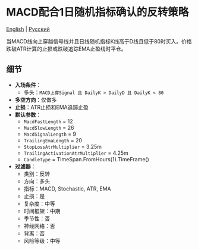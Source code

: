 # MACD配合1日随机指标确认的反转策略
[English](README.md) | [Русский](README_ru.md)

当MACD线向上穿越信号线并且日线随机指标K线高于D线且低于80时买入。价格跌破ATR计算的止损或跌破追踪EMA止盈线时平仓。

## 细节

- **入场条件**：
  - 多头：`MACD上穿Signal 且 DailyK > DailyD 且 DailyK < 80`
- **多空方向**：仅做多
- **止损**：ATR止损和EMA追踪止盈
- **默认参数**：
  - `MacdFastLength` = 12
  - `MacdSlowLength` = 26
  - `MacdSignalLength` = 9
  - `TrailingEmaLength` = 20
  - `StopLossAtrMultiplier` = 3.25m
  - `TrailingActivationAtrMultiplier` = 4.25m
  - `CandleType` = TimeSpan.FromHours(1).TimeFrame()
- **过滤器**：
  - 类别：反转
  - 方向：多头
  - 指标：MACD, Stochastic, ATR, EMA
  - 止损：是
  - 复杂度：中等
  - 时间框架：中期
  - 季节性：否
  - 神经网络：否
  - 背离：否
  - 风险等级：中等

